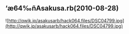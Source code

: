 ## ‘æ64‰ñAsakusa.rb(2010-08-28)

![http://qwik.jp/asakusarb/hack064.files/DSC04799.jpg](http://qwik.jp/asakusarb/hack064.files/DSC04799.jpg)

